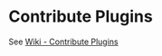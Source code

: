 # Contribute Plugins

See [Wiki - Contribute Plugins](https://github.com/sschmid/bee/wiki/Contribute-Plugins)
